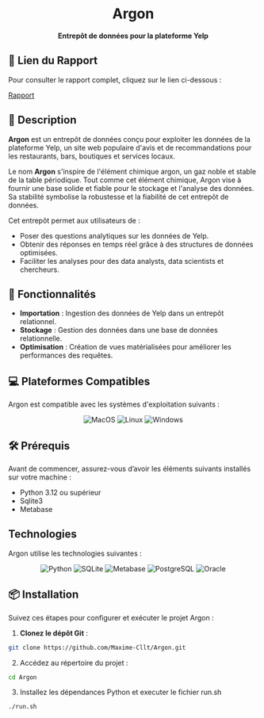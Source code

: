<div align="center">
  <h1>Argon</h1>
</div>

<div align="center">
  <strong>Entrepôt de données pour la plateforme Yelp</strong>
</div>

## 📄 Lien du Rapport

Pour consulter le rapport complet, cliquez sur le lien ci-dessous :

[Rapport](https://docs.google.com/document/d/1sLP6f43I187cvIch9RbBHyOVyccv67lUW4Wt1hDGoM4/edit?usp=sharing)

## 📝 Description

**Argon** est un entrepôt de données conçu pour exploiter les données de la plateforme Yelp, un site web populaire
d'avis et de recommandations pour les restaurants, bars, boutiques et services locaux.

Le nom **Argon** s'inspire de l'élément chimique argon, un gaz noble et stable de la table périodique. Tout comme cet
élément chimique, Argon vise à fournir une base solide et fiable pour le stockage et l'analyse des données. Sa stabilité
symbolise la robustesse et la fiabilité de cet entrepôt de données.

Cet entrepôt permet aux utilisateurs de :

- Poser des questions analytiques sur les données de Yelp.
- Obtenir des réponses en temps réel grâce à des structures de données optimisées.
- Faciliter les analyses pour des data analysts, data scientists et chercheurs.

## 🚀 Fonctionnalités

- **Importation** : Ingestion des données de Yelp dans un entrepôt relationnel.
- **Stockage** : Gestion des données dans une base de données relationnelle.
- **Optimisation** : Création de vues matérialisées pour améliorer les performances des requêtes.

## 💻 Plateformes Compatibles

Argon est compatible avec les systèmes d'exploitation suivants :

<div align="center">
  <img src="https://img.shields.io/badge/OS-MacOS-informational?style=flat&logo=apple&logoColor=white&color=007aff" alt="MacOS" />
  <img src="https://img.shields.io/badge/OS-Linux-informational?style=flat&logo=linux&logoColor=white&color=ff7f00" alt="Linux" />
  <img src="https://img.shields.io/badge/OS-Windows-informational?style=flat&logo=windows&logoColor=white&color=1e90ff" alt="Windows" />
</div>

## 🛠️ Prérequis

Avant de commencer, assurez-vous d’avoir les éléments suivants installés sur votre machine :

- Python 3.12 ou supérieur
- Sqlite3
- Metabase

## Technologies

Argon utilise les technologies suivantes :

<div align="center">
  <img src="https://img.shields.io/badge/Python-3776AB?style=for-the-badge&logo=python&logoColor=white" alt="Python" />
    <img src="https://img.shields.io/badge/SQLite-003B57?style=for-the-badge&logo=sqlite&logoColor=white" alt="SQLite" />
    <img src="https://img.shields.io/badge/Metabase-5094F0?style=for-the-badge&logo=metabase&logoColor=white" alt="Metabase" />
    <img src="https://img.shields.io/badge/PostgreSQL-4169E1?style=for-the-badge&logo=postgresql&logoColor=white" alt="PostgreSQL" />
    <img src="https://img.shields.io/badge/Oracle-F80000?style=for-the-badge&logo=oracle&logoColor=white" alt="Oracle" />
</div>

## 📦 Installation

Suivez ces étapes pour configurer et exécuter le projet Argon :

1. **Clonez le dépôt Git** :

```bash
git clone https://github.com/Maxime-Cllt/Argon.git

```

2. Accédez au répertoire du projet :

```bash
cd Argon
```

3. Installez les dépendances Python et executer le fichier run.sh

```bash
./run.sh
```


